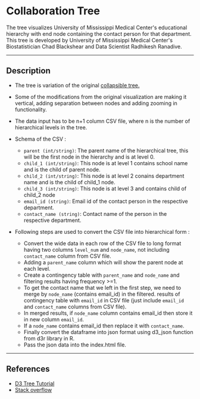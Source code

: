
# Collaboration Tree

The tree visualizes University of Mississippi Medical Center's educational hierarchy with end node containing the contact person for that department. 
This tree is developed by University of Mississippi Medical Center's Biostatistician Chad Blackshear and Data Scientist Radhikesh Ranadive.

------

## Description
-   The tree is variation of the original [collapsible tree.][]

-   Some of the modifications from the original visualization are making it vertical, adding separation between nodes and adding             zooming in functionality.

-   The data input has to be n+1 column CSV file, where n is the number of hierarchical levels in the tree.

-   Schema of the CSV :
    -   `parent (int/string)`: The parent name of the hierarchical tree, this will be the first node in the hierarchy and is at level 0.
    -   `child_1 (int/string)`: This node is at level 1 contains school name and is the child of parent node.
    -   `child_2 (int/string)`: This node is at level 2 conains department name and is the child of child_1 node.
    -   `child_3 (int/string)`: This node is at level 3 and contains child of child_2 node
    -   `email_id (string)`: Email id of the contact person in the respective department.
    -   `contact_name (string)`: Contact name of the person in the respective department.

-   Following steps are used to convert the CSV file into hierarchical form :
    - Convert the wide data in each row of the CSV file to long format having two columns `level_num` and `node_name`, not including           `contact_name` column from CSV file.
    - Adding a `parent_name` column which will show the parent node at each level.
    - Create a contingency table with `parent_name` and `node_name` and filtering results having frequency >=1.
    - To get the contact name that we left in the first step, we need to merge by `node_name` (contains email_id) in the filtered.             results of contingency table with `email_id` in CSV file (just include `email_id` and `contact_name` columns from CSV file).
    - In merged results, if `node_name` column contains email_id then store it in new column `email_id`.
    - If a `node_name` contains email_id  then replace it with `contact_name`.
    - Finally convert the dataframe into json format using d3_json function from d3r library in R. 
    - Pass the json data into the index.html file.
------

## References
-  [D3 Tree Tutorial][]
-  [Stack overflow][]
    
<!-- external links -->
[collapsible tree.]:https://bl.ocks.org/mbostock/4339083
[D3 Tree Tutorial]: http://www.d3noob.org/2014/01/tree-diagrams-in-d3js_11.html
[Stack overflow]: https://stackoverflow.com/questions/17558649/d3-tree-layout-separation-between-nodes-using-nodesize

